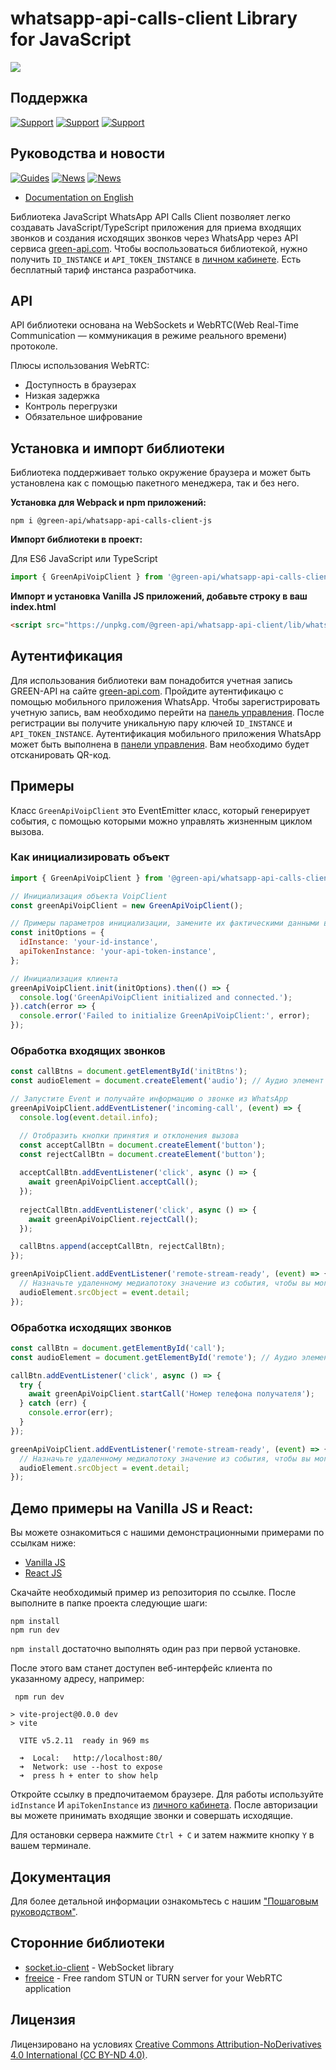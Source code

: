 # whatsapp-api-calls-client Library for JavaScript  

![](https://img.shields.io/badge/license-CC%20BY--ND%204.0-green)

## Поддержка  

[![Support](https://img.shields.io/badge/support@green--api.com-D14836?style=for-the-badge&logo=gmail&logoColor=white)](mailto:support@green-api.com)
[![Support](https://img.shields.io/badge/Telegram-2CA5E0?style=for-the-badge&logo=telegram&logoColor=white)](https://t.me/greenapi_support_ru_bot)
[![Support](https://img.shields.io/badge/WhatsApp-25D366?style=for-the-badge&logo=whatsapp&logoColor=white)](https://wa.me/79993331223)

## Руководства и новости  

[![Guides](https://img.shields.io/badge/YouTube-%23FF0000.svg?style=for-the-badge&logo=YouTube&logoColor=white)](https://www.youtube.com/@green-api)
[![News](https://img.shields.io/badge/Telegram-2CA5E0?style=for-the-badge&logo=telegram&logoColor=white)](https://t.me/green_api)
[![News](https://img.shields.io/badge/WhatsApp-25D366?style=for-the-badge&logo=whatsapp&logoColor=white)](https://whatsapp.com/channel/0029VaHUM5TBA1f7cG29nO1C)

- [Documentation on English](../README.md)  

Библиотека JavaScript WhatsАpp API Calls Client позволяет легко создавать JavaScript/TypeScript приложения для приема входящих звонков и создания исходящих звонков через WhatsApp через API
сервиса [green-api.com](https://green-api.com/). Чтобы воспользоваться библиотекой, нужно получить `ID_INSTANCE` и `API_TOKEN_INSTANCE` в [личном кабинете](https://console.green-api.com/). Есть бесплатный тариф инстанса разработчика. 


## API

API библиотеки основана на WebSockets и WebRTC(Web Real-Time Communication — коммуникация в режиме реального времени) протоколе.  

Плюсы использования WebRTC:

* Доступность в браузерах
* Низкая задержка
* Контроль перегрузки
* Обязательное шифрование
 
## Установка и импорт библиотеки  

Библиотека поддерживает только окружение браузера и может быть установлена как с помощью пакетного менеджера, так и без него. 

**Установка для Webpack и npm приложений:**

```shell
npm i @green-api/whatsapp-api-calls-client-js
```

**Импорт библиотеки в проект:**

Для ES6 JavaScript или TypeScript
```javascript
import { GreenApiVoipClient } from '@green-api/whatsapp-api-calls-client-js';
```

**Импорт и установка Vanilla JS приложений, добавьте строку в ваш index.html**
```html
<script src="https://unpkg.com/@green-api/whatsapp-api-client/lib/whatsapp-api-client.min.js"></script>
```  

## Аутентификация  

Для использования библиотеки вам понадобится учетная запись GREEN-API на сайте [green-api.com](https://green-api.com/en). Пройдите аутентификацю с помощью мобильного приложения WhatsApp. Чтобы зарегистрировать учетную запись, вам необходимо перейти на [панель управления](https://console.green-api.com/). После регистрации вы получите уникальную пару ключей `ID_INSTANCE` и `API_TOKEN_INSTANCE`. Аутентификация мобильного приложения WhatsApp может быть выполнена в [панели управления](https://console.green-api.com/). Вам необходимо будет отсканировать QR-код.

## Примеры  

Класс `GreenApiVoipClient` это EventEmitter класс, который генерирует события, с помощью которыми можно управлять жизненным циклом вызова.  

### Как инициализировать объект  

```javascript
import { GreenApiVoipClient } from '@green-api/whatsapp-api-calls-client-js';

// Инициализация объекта VoipClient  
const greenApiVoipClient = new GreenApiVoipClient();

// Примеры параметров инициализации, замените их фактическими данными вашего инстанса
const initOptions = {
  idInstance: 'your-id-instance',
  apiTokenInstance: 'your-api-token-instance',
};

// Инициализация клиента  
greenApiVoipClient.init(initOptions).then(() => {
  console.log('GreenApiVoipClient initialized and connected.');
}).catch(error => {
  console.error('Failed to initialize GreenApiVoipClient:', error);
});
```

### Обработка входящих звонков  

```javascript
const callBtns = document.getElementById('initBtns');
const audioElement = document.createElement('audio'); // Аудио элемент для передачи звукового потока

// Запустите Event и получайте информацию о звонке из WhatsApp
greenApiVoipClient.addEventListener('incoming-call', (event) => {
  console.log(event.detail.info);

  // Отобразить кнопки принятия и отклонения вызова
  const acceptCallBtn = document.createElement('button');
  const rejectCallBtn = document.createElement('button');
  
  acceptCallBtn.addEventListener('click', async () => {
    await greenApiVoipClient.acceptCall();
  });
  
  rejectCallBtn.addEventListener('click', async () => {
    await greenApiVoipClient.rejectCall();
  });

  callBtns.append(acceptCallBtn, rejectCallBtn);
});

greenApiVoipClient.addEventListener('remote-stream-ready', (event) => {
  // Назначьте удаленному медиапотоку значение из события, чтобы вы могли слышать голос другого участника вызова
  audioElement.srcObject = event.detail;
});
```  

### Обработка исходящих звонков  

```javascript
const callBtn = document.getElementById('call');
const audioElement = document.getElementById('remote'); // Аудио элемент для передачи звукового потока

callBtn.addEventListener('click', async () => {
  try {
    await greenApiVoipClient.startCall('Номер телефона получателя');
  } catch (err) {
    console.error(err);
  }
});

greenApiVoipClient.addEventListener('remote-stream-ready', (event) => {
  // Назначьте удаленному медиапотоку значение из события, чтобы вы могли слышать голос другого участника вызова
  audioElement.srcObject = event.detail;
});
```  

## Демо примеры на Vanilla JS и React:  

Вы можете ознакомиться с нашими демонстрационными примерами по ссылкам ниже:

   * [Vanilla JS](./examples/basic-usage-vanilla-js/)  
   * [React JS](./examples/react/)  

Скачайте необходимый пример из репозитория по ссылке. После выполните в папке проекта следующие шаги:

```shell
npm install  
npm run dev  
```
`npm install` достаточно выполнять один раз при первой установке.  

После этого вам станет доступен веб-интерфейс клиента по указанному адресу, например:  

```
 npm run dev

> vite-project@0.0.0 dev
> vite

  VITE v5.2.11  ready in 969 ms

  ➜  Local:   http://localhost:80/
  ➜  Network: use --host to expose
  ➜  press h + enter to show help
```

Откройте ссылку в предпочитаемом браузере. Для работы используйте `idInstance` И `apiTokenInstance` из [личного кабинета](https://console.green-api.com/). После авторизации вы можете принимать входящие звонки и совершать исходящие.

Для остановки сервера нажмите `Ctrl + C` и затем нажмите кнопку `Y` в вашем терминале.

## Документация  

Для более детальной информации ознакомьтесь с нашим ["Пошаговым руководством"](./step-by-step_ru.md).

## Сторонние библиотеки  

- [socket.io-client](https://www.npmjs.com/package/socket.io-client) - WebSocket library
- [freeice](https://www.npmjs.com/package/freeice) - Free random STUN or TURN server for your WebRTC application


## Лицензия  

Лицензировано на условиях [Creative Commons Attribution-NoDerivatives 4.0 International (CC BY-ND 4.0)](https://creativecommons.org/licenses/by-nd/4.0/).
